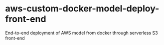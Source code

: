 # aws-custom-docker-model-deploy-front-end
End-to-end deployment of AWS model from docker through serverless S3 front-end

